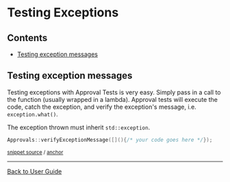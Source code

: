 <!--
GENERATED FILE - DO NOT EDIT
This file was generated by [MarkdownSnippets](https://github.com/SimonCropp/MarkdownSnippets).
Source File: /doc/mdsource/TestingExceptions.source.md
To change this file edit the source file and then execute ./run_markdown_templates.sh.
-->

<a id="top"></a>

# Testing Exceptions

<!-- toc -->
## Contents

  * [Testing exception messages](#testing-exception-messages)
<!-- endtoc -->




## Testing exception messages

Testing exceptions with Approval Tests is very easy. Simply pass in a call to the function (usually wrapped in a lambda). Approval tests will execute the code, catch the exception, and verify the exception's message, i.e. `exception.what()`.

The exception thrown must inherit `std::exception`.

<!-- snippet: verify_exception_message_example -->
<a id='snippet-verify_exception_message_example'/></a>
```cpp
Approvals::verifyExceptionMessage([](){/* your code goes here */});
```
<sup>[snippet source](/tests/ApprovalTests_Catch2_Tests/ApprovalsTests.cpp#L110-L112) / [anchor](#snippet-verify_exception_message_example)</sup>
<!-- endsnippet -->

---

[Back to User Guide](/doc/README.md#top)
